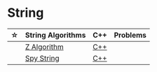 # String

| ☆   | String Algorithms                      | C++                                  | Problems |
| --- | -------------------------------------- | ------------------------------------ | -------- |
|     | [Z Algorithm](./z-algorithm/README.md) | [C++](./z-algorithm/z-algorithm.cpp) |          |
|     | [Spy String](./spy-string/README.md)   | [C++](./spy-string/spy-string.cpp)   |          |
